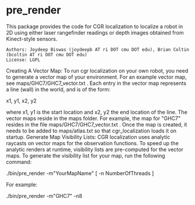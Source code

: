 # pre_render

This package provides the code for CGR localization to localize a robot in 2D using either laser rangefinder readings or depth images obtained from Kinect-style sensors.

    Authors: Joydeep Biswas (joydeepb AT ri DOT cmu DOT edu), Brian Coltin (bcoltin AT ri DOT cmu DOT edu)
    License: LGPL


Creating A Vector Map: To run cgr localization on your own robot, you need to generate a vector map of your environment. For an example vector map, see maps/GHC7/GHC7_vector.txt . Each entry in the vector map represents a line (wall) in the world, and is of the form:

x1, y1, x2, y2 

where x1, y1 is the start location and x2, y2 the end location of the line. The vector maps reside in the maps folder. For example, the map for "GHC7" resides in the file maps/GHC7/GHC7_vector.txt . Once the map is created, it needs to be added to maps/atlas.txt so that cgr_localization loads it on startup.
Generate Map Visibility Lists: CGR localization uses analytic raycasts on vector maps for the observation functions. To speed up the analytic renders at runtime, visibility lists are pre-computed for the vector maps. To generate the visibility list for your map, run the following command:

./bin/pre_render -m"YourMapName" [ -n NumberOfThreads ]

For example:

./bin/pre_render -m"GHC7" -n8

